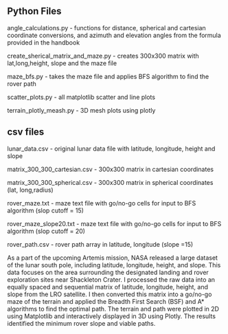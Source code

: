 Python Files
-------------

angle_calculations.py -  functions for distance, spherical and cartesian coordinate conversions, and azimuth and elevation angles from the formula provided in the handbook

create_sherical_matrix_and_maze.py - creates 300x300 matrix with lat,long,height, slope and the maze file

maze_bfs.py - takes the maze file and applies BFS algorithm to find the rover path

scatter_plots.py - all matplotlib scatter and line plots

terrain_plotly_meash.py - 3D mesh plots using plotly

csv files
----------

lunar_data.csv - original lunar data file with latitude, longitude, height and slope

matrix_300_300_cartesian.csv - 300x300 matrix in cartesian coordinates

matrix_300_300_spherical.csv - 300x300 matrix in spherical coordinates (lat, long,radius)

rover_maze.txt - maze text file with go/no-go cells for input to BFS algorithm (slop cutoff = 15)

rover_maze_slope20.txt - maze text file with go/no-go cells for input to BFS algorithm (slop cutoff = 20)

rover_path.csv - rover path array in latitude, longitude (slope =15)

As a part of the upcoming Artemis mission, NASA released a large dataset of the lunar south pole, including latitude, longitude, height, and slope. This data focuses on the area surrounding the designated landing and rover exploration sites near Shackleton Crater.
 I processed the raw data into an equally spaced and sequential matrix of latitude, longitude, height, and slope from the LRO satellite. I then converted this matrix into a go/no-go maze of the terrain and applied the Breadth First Search (BSF) and A* algorithms to find the optimal path. The terrain and path were plotted in 2D using Matplotlib and interactively displayed in 3D using Plotly. The results identified the minimum rover slope and viable paths.
 


